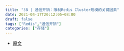 ```yaml
---
title: "38 | 通信开销：限制Redis Cluster规模的关键因素"
date: 2021-04-17T20:12:05+08:00
draft: false
tags: ["Redis","通信开销"]
categories: ["存储"]
---
```


- [原文](https://time.geekbang.org/column/article/310347)